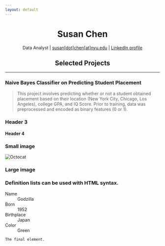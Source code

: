 ```yaml
---
layout: default
---
```

<h1 align="center">
  Susan Chen
</h1>

<p align="center">
  Data Analyst | <a href=sc6354@nyu.edu>susan[dot]chen[at]nyu.edu</a> | <a href="https://www.linkedin.com/in/susan-chen-12787517a/">LinkedIn profile</a>
</p>

<h2 align="center">
  Selected Projects
</h2>

* * *

### Naive Bayes Classifier on Predicting Student Placement

> This project involves predicting whether or not a student obtained placement based on their location (New York City, Chicago, Los Angeles), college GPA, and IQ Score. Prior to training, data was preprocessed and encoded as binary features (0 or 1).
>
> 

### Header 3


#### Header 4





### Small image

![Octocat](https://github.githubassets.com/images/icons/emoji/octocat.png)

### Large image

### Definition lists can be used with HTML syntax.

<dl>
<dt>Name</dt>
<dd>Godzilla</dd>
<dt>Born</dt>
<dd>1952</dd>
<dt>Birthplace</dt>
<dd>Japan</dd>
<dt>Color</dt>
<dd>Green</dd>
</dl>



```
The final element.
```
